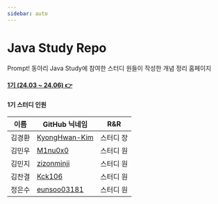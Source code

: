 ```yaml
---
sidebar: auto
---
```


# Java Study Repo
Prompt! 동아리 Java Study에 참여한 스터디 원들이 작성한 개념 정리 홈페이지


#### [1기 (24.03 ~ 24.06) 👉](/java/1st-study)

#### 1기 스터디 인원
|이름|GitHub 닉네임|R&R|
|---|------|----|
|김경환|[KyongHwan-Kim](https://github.com/KyongHwan-Kim)|스터디 장|
|김민우|[M1nu0x0](https://github.com/M1nu0x0)|스터디 원|
|김민지|[zizonminji](https://github.com/arenran02)|스터디 원|
|김찬결|[Kck106](https://github.com/kck106)|스터디 원|
|정은수|[eunsoo03181](https://github.com/eunsoo03181)|스터디 원|

